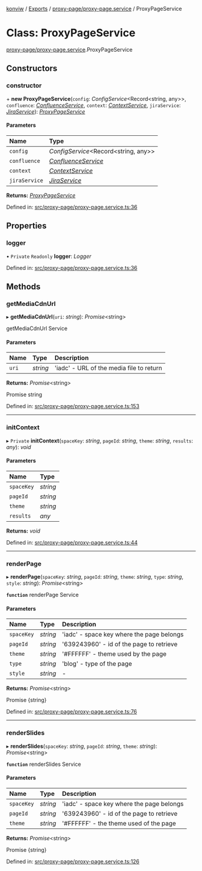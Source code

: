 [konviw]() / [Exports](../modules.md) / [proxy-page/proxy-page.service](../modules/proxy_page_proxy_page_service.md) / ProxyPageService

# Class: ProxyPageService

[proxy-page/proxy-page.service](../modules/proxy_page_proxy_page_service.md).ProxyPageService

## Constructors

### constructor

\+ **new ProxyPageService**(`config`: *ConfigService*<Record<string, any\>\>, `confluence`: [*ConfluenceService*](confluence_confluence_service.confluenceservice.md), `context`: [*ContextService*](context_context_service.contextservice.md), `jiraService`: [*JiraService*](jira_jira_service.jiraservice.md)): [*ProxyPageService*](proxy_page_proxy_page_service.proxypageservice.md)

#### Parameters

| Name | Type |
| :------ | :------ |
| `config` | *ConfigService*<Record<string, any\>\> |
| `confluence` | [*ConfluenceService*](confluence_confluence_service.confluenceservice.md) |
| `context` | [*ContextService*](context_context_service.contextservice.md) |
| `jiraService` | [*JiraService*](jira_jira_service.jiraservice.md) |

**Returns:** [*ProxyPageService*](proxy_page_proxy_page_service.proxypageservice.md)

Defined in: [src/proxy-page/proxy-page.service.ts:36](https://github.com/Sanofi-IADC/konviw/blob/d2e0da9/src/proxy-page/proxy-page.service.ts#L36)

## Properties

### logger

• `Private` `Readonly` **logger**: *Logger*

Defined in: [src/proxy-page/proxy-page.service.ts:36](https://github.com/Sanofi-IADC/konviw/blob/d2e0da9/src/proxy-page/proxy-page.service.ts#L36)

## Methods

### getMediaCdnUrl

▸ **getMediaCdnUrl**(`uri`: *string*): *Promise*<string\>

getMediaCdnUrl Service

#### Parameters

| Name | Type | Description |
| :------ | :------ | :------ |
| `uri` | *string* | 'iadc' - URL of the media file to return |

**Returns:** *Promise*<string\>

Promise string

Defined in: [src/proxy-page/proxy-page.service.ts:153](https://github.com/Sanofi-IADC/konviw/blob/d2e0da9/src/proxy-page/proxy-page.service.ts#L153)

___

### initContext

▸ `Private` **initContext**(`spaceKey`: *string*, `pageId`: *string*, `theme`: *string*, `results`: *any*): *void*

#### Parameters

| Name | Type |
| :------ | :------ |
| `spaceKey` | *string* |
| `pageId` | *string* |
| `theme` | *string* |
| `results` | *any* |

**Returns:** *void*

Defined in: [src/proxy-page/proxy-page.service.ts:44](https://github.com/Sanofi-IADC/konviw/blob/d2e0da9/src/proxy-page/proxy-page.service.ts#L44)

___

### renderPage

▸ **renderPage**(`spaceKey`: *string*, `pageId`: *string*, `theme`: *string*, `type`: *string*, `style`: *string*): *Promise*<string\>

**`function`** renderPage Service

#### Parameters

| Name | Type | Description |
| :------ | :------ | :------ |
| `spaceKey` | *string* | 'iadc' - space key where the page belongs |
| `pageId` | *string* | '639243960' - id of the page to retrieve |
| `theme` | *string* | '#FFFFFF' - theme used by the page |
| `type` | *string* | 'blog' - type of the page |
| `style` | *string* | - |

**Returns:** *Promise*<string\>

Promise {string}

Defined in: [src/proxy-page/proxy-page.service.ts:76](https://github.com/Sanofi-IADC/konviw/blob/d2e0da9/src/proxy-page/proxy-page.service.ts#L76)

___

### renderSlides

▸ **renderSlides**(`spaceKey`: *string*, `pageId`: *string*, `theme`: *string*): *Promise*<string\>

**`function`** renderSlides Service

#### Parameters

| Name | Type | Description |
| :------ | :------ | :------ |
| `spaceKey` | *string* | 'iadc' - space key where the page belongs |
| `pageId` | *string* | '639243960' - id of the page to retrieve |
| `theme` | *string* | '#FFFFFF' - the theme used of the page |

**Returns:** *Promise*<string\>

Promise {string}

Defined in: [src/proxy-page/proxy-page.service.ts:126](https://github.com/Sanofi-IADC/konviw/blob/d2e0da9/src/proxy-page/proxy-page.service.ts#L126)
